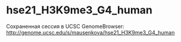 # hse21_H3K9me3_G4_human
Сохраненная сессия в UCSC GenomeBrowser: http://genome.ucsc.edu/s/mausenkova/hse21_H3K9me3_G4_human

